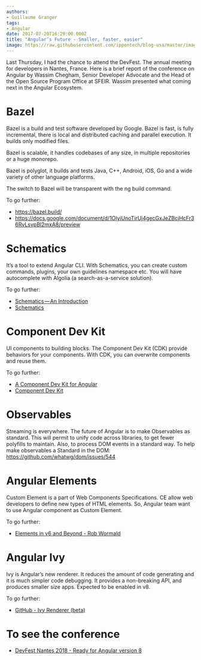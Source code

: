 ```yaml
---
authors:
- Guillaume Granger
tags:
- Angular
date: 2017-07-20T16:29:00.000Z
title: "Angular’s Future - Smaller, faster, easier"
image: https://raw.githubusercontent.com/ippontech/blog-usa/master/images/2018/11/devFest.png
---
```


Last Thursday, I had the chance to attend the DevFest. The annual meeting for developers in Nantes, France. Here is a brief report of the conference on Angular by Wassim Chegham, Senior Developer Advocate and the Head of the Open Source Program Office at SFEIR. Wassim presented what coming next in the Angular Ecosystem. 

# Bazel

Bazel is a build and test software developed by Google. Bazel is fast, is fully incremental, there is local and distributed caching and parallel execution. It builds only modified files. 

Bazel is scalable, it handles codebases of any size, in multiple repositories or a huge monorepo. 

Bazel is polyglot, it builds and tests Java, C++, Android, iOS, Go and a wide variety of other language platforms. 

The switch to Bazel will be transparent with the ng build command.

To go further:
* https://bazel.build/
* https://docs.google.com/document/d/1OlyiUnoTirUj4gecGxJeZBcjHcFr36RvLsvpBl2mxA8/preview

# Schematics

It’s a tool to extend Angular CLI. With Schematics, you can create custom commands, plugins, your own guidelines namespace etc. You will have autocomplete with Algolia (a search-as-a-service solution).

To go further:

* [Schematics — An Introduction](https://blog.angular.io/schematics-an-introduction-dc1dfbc2a2b2)
* [Schematics](https://material.angular.io/guide/schematics)

# Component Dev Kit

UI components to building blocks. The Component Dev Kit (CDK) provide behaviors for your components. With CDK, you can overwrite components and reuse them. 

To go further:
* [A Component Dev Kit for Angular](https://blog.angular.io/a-component-dev-kit-for-angular-9f06e3b4b3b4)
* [Component Dev Kit](https://material.angular.io/cdk/categories)

# Observables

Streaming is everywhere. The future of Angular is to make Observables as standard. This will permit to unify code across libraries, to get fewer polyfills to maintain. Also, to process DOM events in a standard way. To help make observables a Standard in the DOM: https://github.com/whatwg/dom/issues/544

# Angular Elements

Custom Element is a part of Web Components Specifications. CE allow web developers to define new types of HTML elements. So, Angular team want to use Angular component as Custom Element.

To go further:
* [Elements in v6 and Beyond - Rob Wormald](https://www.youtube.com/watch?v=Z1gLFPLVJjY&t=4s)


# Angular Ivy

Ivy is Angular’s new renderer. It reduces the amount of code generating and it is much simpler code debugging. It provides a non-breaking API, and produces smaller size apps. Expected to be enabled in v8.

To go further:
* [GitHub - Ivy Renderer (beta)](https://github.com/angular/angular/issues/21706)


# To see the conference

* [DevFest Nantes 2018 - Ready for Angular version 8](https://www.youtube.com/watch?v=zCsFUzEEfto)
